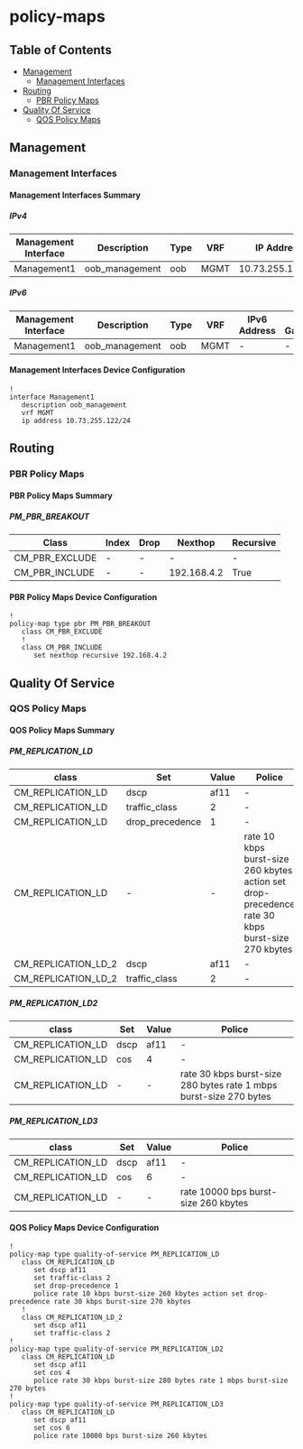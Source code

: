 # policy-maps

## Table of Contents

- [Management](#management)
  - [Management Interfaces](#management-interfaces)
- [Routing](#routing)
  - [PBR Policy Maps](#pbr-policy-maps)
- [Quality Of Service](#quality-of-service)
  - [QOS Policy Maps](#qos-policy-maps)

## Management

### Management Interfaces

#### Management Interfaces Summary

##### IPv4

| Management Interface | Description | Type | VRF | IP Address | Gateway |
| -------------------- | ----------- | ---- | --- | ---------- | ------- |
| Management1 | oob_management | oob | MGMT | 10.73.255.122/24 | 10.73.255.2 |

##### IPv6

| Management Interface | Description | Type | VRF | IPv6 Address | IPv6 Gateway |
| -------------------- | ----------- | ---- | --- | ------------ | ------------ |
| Management1 | oob_management | oob | MGMT | - | - |

#### Management Interfaces Device Configuration

```eos
!
interface Management1
   description oob_management
   vrf MGMT
   ip address 10.73.255.122/24
```

## Routing

### PBR Policy Maps

#### PBR Policy Maps Summary

##### PM_PBR_BREAKOUT

| Class | Index | Drop | Nexthop | Recursive |
| ----- | ----- | ---- | ------- | --------- |
| CM_PBR_EXCLUDE | - | - | - | - |
| CM_PBR_INCLUDE | - | - | 192.168.4.2 | True |

#### PBR Policy Maps Device Configuration

```eos
!
policy-map type pbr PM_PBR_BREAKOUT
   class CM_PBR_EXCLUDE
   !
   class CM_PBR_INCLUDE
      set nexthop recursive 192.168.4.2
```

## Quality Of Service

### QOS Policy Maps

#### QOS Policy Maps Summary

##### PM_REPLICATION_LD

| class | Set | Value | Police |
| ----- | --- | ----- | ------ |
| CM_REPLICATION_LD | dscp | af11 | - |
| CM_REPLICATION_LD | traffic_class | 2 | - |
| CM_REPLICATION_LD | drop_precedence | 1 | - |
| CM_REPLICATION_LD | - | - | rate 10 kbps burst-size 260 kbytes action set drop-precedence rate 30 kbps burst-size 270 kbytes |
| CM_REPLICATION_LD_2 | dscp | af11 | - |
| CM_REPLICATION_LD_2 | traffic_class | 2 | - |

##### PM_REPLICATION_LD2

| class | Set | Value | Police |
| ----- | --- | ----- | ------ |
| CM_REPLICATION_LD | dscp | af11 | - |
| CM_REPLICATION_LD | cos | 4 | - |
| CM_REPLICATION_LD | - | - | rate 30 kbps burst-size 280 bytes rate 1 mbps burst-size 270 bytes |

##### PM_REPLICATION_LD3

| class | Set | Value | Police |
| ----- | --- | ----- | ------ |
| CM_REPLICATION_LD | dscp | af11 | - |
| CM_REPLICATION_LD | cos | 6 | - |
| CM_REPLICATION_LD | - | - | rate 10000 bps burst-size 260 kbytes |

#### QOS Policy Maps Device Configuration

```eos
!
policy-map type quality-of-service PM_REPLICATION_LD
   class CM_REPLICATION_LD
      set dscp af11
      set traffic-class 2
      set drop-precedence 1
      police rate 10 kbps burst-size 260 kbytes action set drop-precedence rate 30 kbps burst-size 270 kbytes
   !
   class CM_REPLICATION_LD_2
      set dscp af11
      set traffic-class 2
!
policy-map type quality-of-service PM_REPLICATION_LD2
   class CM_REPLICATION_LD
      set dscp af11
      set cos 4
      police rate 30 kbps burst-size 280 bytes rate 1 mbps burst-size 270 bytes
!
policy-map type quality-of-service PM_REPLICATION_LD3
   class CM_REPLICATION_LD
      set dscp af11
      set cos 6
      police rate 10000 bps burst-size 260 kbytes
```
